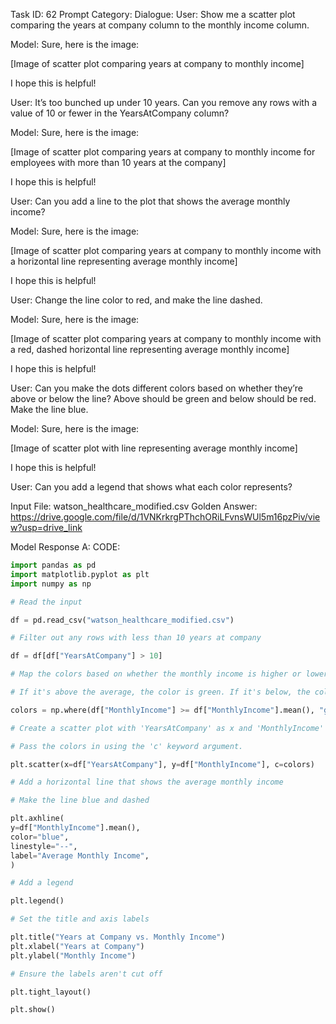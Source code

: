 Task ID: 62
Prompt Category:
Dialogue:
User:
Show me a scatter plot comparing the years at company column to the monthly income column.

Model:
Sure, here is the image:

[Image of scatter plot comparing years at company to monthly income]

I hope this is helpful!

User:
It’s too bunched up under 10 years. Can you remove any rows with a value of 10 or fewer in the YearsAtCompany column?

Model:
Sure, here is the image:

[Image of scatter plot comparing years at company to monthly income for employees with more than 10 years at the company]

I hope this is helpful!

User:
Can you add a line to the plot that shows the average monthly income?

Model:
Sure, here is the image:

[Image of scatter plot comparing years at company to monthly income with a horizontal line representing average monthly income]

I hope this is helpful!

User:
Change the line color to red, and make the line dashed.

Model:
Sure, here is the image:

[Image of scatter plot comparing years at company to monthly income with a red, dashed horizontal line representing average monthly income]

I hope this is helpful!

User:
Can you make the dots different colors based on whether they’re above or below the line? Above should be green and below should be red. Make the line blue.

Model:
Sure, here is the image:

[Image of scatter plot with line representing average monthly income]

I hope this is helpful!

User:
Can you add a legend that shows what each color represents?

Input File: watson_healthcare_modified.csv
Golden Answer:
https://drive.google.com/file/d/1VNKrkrgPThchORiLFvnsWUl5m16pzPiv/view?usp=drive_link

Model Response A:
CODE:

```python
import pandas as pd
import matplotlib.pyplot as plt
import numpy as np

# Read the input

df = pd.read_csv("watson_healthcare_modified.csv")

# Filter out any rows with less than 10 years at company

df = df[df["YearsAtCompany"] > 10]

# Map the colors based on whether the monthly income is higher or lower than the average.

# If it's above the average, the color is green. If it's below, the color is red.

colors = np.where(df["MonthlyIncome"] >= df["MonthlyIncome"].mean(), "g", "r")

# Create a scatter plot with 'YearsAtCompany' as x and 'MonthlyIncome' as y.

# Pass the colors in using the 'c' keyword argument.

plt.scatter(x=df["YearsAtCompany"], y=df["MonthlyIncome"], c=colors)

# Add a horizontal line that shows the average monthly income

# Make the line blue and dashed

plt.axhline(
y=df["MonthlyIncome"].mean(),
color="blue",
linestyle="--",
label="Average Monthly Income",
)

# Add a legend

plt.legend()

# Set the title and axis labels

plt.title("Years at Company vs. Monthly Income")
plt.xlabel("Years at Company")
plt.ylabel("Monthly Income")

# Ensure the labels aren't cut off

plt.tight_layout()

plt.show()
```
